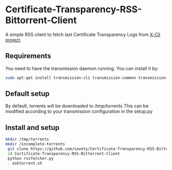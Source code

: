# Certificate-Transparency-RSS-Bittorrent-Client
A simple RSS client to fetch last Certificate Transparency Logs from [X-Cli project](https://github.com/X-Cli/ATBTCT).

## Requirements 
You need to have the transmission daemon running. You can install it by:
```sh
sudo apt-get install transmission-cli transmission-common transmission-daemon
```

## Default setup
By default, torrents will be downloaded to /tmp/torrents
This can be modified according to your transmission configuration in the setup.py

## Install and setup
```sh
mkdir /tmp/torrents
mkdir /incomplete-torrents
 git clone https://github.com/savety/Certificate-Transparency-RSS-Bittorrent-Client.git
 cd Certificate-Transparency-RSS-Bittorrent-Client
 python rssfetcher.py
 . asktorrent.sh
 ```
